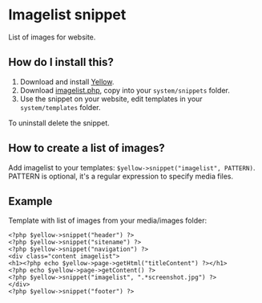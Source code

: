 Imagelist snippet
=================
List of images for website.

How do I install this?
----------------------
1. Download and install [Yellow](https://github.com/markseu/yellowcms/).  
2. Download [imagelist.php](imagelist.php?raw=true), copy into your `system/snippets` folder.  
3. Use the snippet on your website, edit templates in your `system/templates` folder.

To uninstall delete the snippet.

How to create a list of images?
-------------------------------
Add imagelist to your templates: `$yellow->snippet("imagelist", PATTERN)`.  
PATTERN is optional, it's a regular expression to specify media files.

Example
-------
Template with list of images from your media/images folder:

    <?php $yellow->snippet("header") ?>
    <?php $yellow->snippet("sitename") ?>
    <?php $yellow->snippet("navigation") ?>
    <div class="content imagelist">
    <h1><?php echo $yellow->page->getHtml("titleContent") ?></h1>
    <?php echo $yellow->page->getContent() ?>
    <?php $yellow->snippet("imagelist", ".*screenshot.jpg") ?>
    </div>
    <?php $yellow->snippet("footer") ?>
